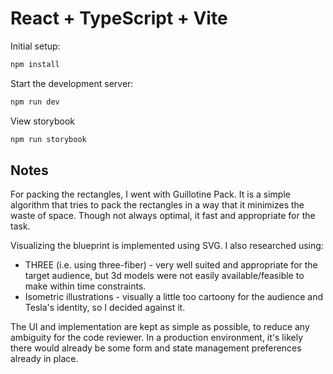 # React + TypeScript + Vite

Initial setup:
```bash
npm install
```

Start the development server:
```bash
npm run dev
```

View storybook
```bash
npm run storybook
```

## Notes
For packing the rectangles, I went with Guillotine Pack. It is a simple
algorithm that tries to pack the rectangles in a way that it minimizes the
waste of space. Though not always optimal, it fast and appropriate for
the task.

Visualizing the blueprint is implemented using SVG. I also researched using:
- THREE (i.e. using three-fiber) - very well suited and appropriate for the
target audience, but 3d models were not easily available/feasible to make
within time constraints.
- Isometric illustrations - visually a little too cartoony for the audience and
Tesla's identity, so I decided against it.

The UI and implementation are kept as simple as possible, to reduce any
ambiguity for the code reviewer. In a production environment, it's likely
there would already be some form and state management preferences already in
place.
